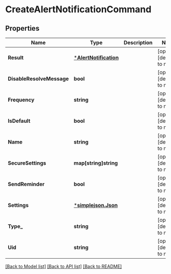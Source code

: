 # CreateAlertNotificationCommand

## Properties
Name | Type | Description | Notes
------------ | ------------- | ------------- | -------------
**Result** | [***AlertNotification**](AlertNotification.md) |  | [optional] [default to null]
**DisableResolveMessage** | **bool** |  | [optional] [default to null]
**Frequency** | **string** |  | [optional] [default to null]
**IsDefault** | **bool** |  | [optional] [default to null]
**Name** | **string** |  | [optional] [default to null]
**SecureSettings** | **map[string]string** |  | [optional] [default to null]
**SendReminder** | **bool** |  | [optional] [default to null]
**Settings** | [***simplejson.Json**](simplejson.Json.md) |  | [optional] [default to null]
**Type_** | **string** |  | [optional] [default to null]
**Uid** | **string** |  | [optional] [default to null]

[[Back to Model list]](../README.md#documentation-for-models) [[Back to API list]](../README.md#documentation-for-api-endpoints) [[Back to README]](../README.md)


